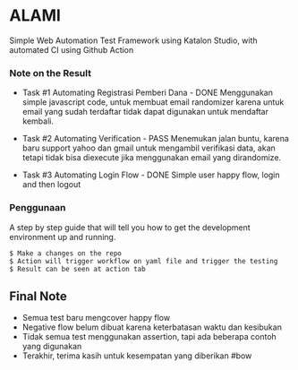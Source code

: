 # ALAMI 

Simple Web Automation Test Framework using Katalon Studio, with automated CI using Github Action

### Note on the Result

* Task #1 Automating Registrasi Pemberi Dana - DONE
  Menggunakan simple javascript code, untuk membuat email randomizer karena untuk email yang sudah terdaftar tidak dapat digunakan untuk mendaftar kembali.

* Task #2 Automating Verification - PASS
  Menemukan jalan buntu, karena baru support yahoo dan gmail untuk mengambil verifikasi data, akan tetapi tidak bisa diexecute jika menggunakan email yang dirandomize.

* Task #3 Automating Login Flow - DONE
 Simple user happy flow, login and then logout


### Penggunaan

A step by step guide that will tell you how to get the development environment up and running.

```
$ Make a changes on the repo
$ Action will trigger workflow on yaml file and trigger the testing 
$ Result can be seen at action tab
```

## Final Note

* Semua test baru mengcover happy flow
* Negative flow belum dibuat karena keterbatasan waktu dan kesibukan
* Tidak semua test menggunakan assertion, tapi ada beberapa contoh yang digunakan
* Terakhir, terima kasih untuk kesempatan yang diberikan #bow
